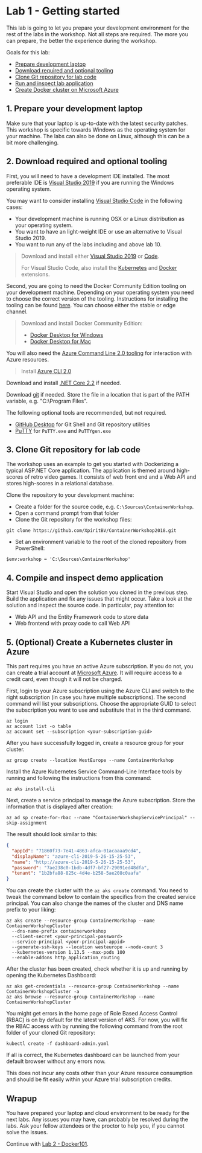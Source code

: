 #  <a name="start"></a>Lab 1 - Getting started

This lab is going to let you prepare your development environment for the rest of the labs in the workshop. Not all steps are required. The more you can prepare, the better the experience during the workshop.

Goals for this lab: 
- [Prepare development laptop](#1)
- [Download required and optional tooling](#2)
- [Clone Git repository for lab code](#3)
- [Run and inspect lab application](#4)
- [Create Docker cluster on Microsoft Azure](#5)
 
## <a name="1"></a>1. Prepare your development laptop
Make sure that your laptop is up-to-date with the latest security patches. This workshop is specific towards Windows as the operating system for your machine. The labs can also be done on Linux, although this can be a bit more challenging.

## <a name="2"></a>2. Download required and optional tooling
First, you will need to have a development IDE installed. The most preferable IDE is [Visual Studio 2019](https://www.visualstudio.com/vs/) if you are running the Windows operating system.

You may want to consider installing [Visual Studio Code](https://code.visualstudio.com/) in the following cases:
- Your development machine is running OSX or a Linux distribution as your operating system.
- You want to have an light-weight IDE or use an alternative to Visual Studio 2019.
- You want to run any of the labs including and above lab 10.

> Download and install either [Visual Studio 2019](https://www.visualstudio.com/downloads/) or [Code](https://www.visualstudio.com/downloads/).
>
> For Visual Studio Code, also install the [Kubernetes](https://marketplace.visualstudio.com/items?itemName=ms-kubernetes-tools.vscode-kubernetes-tools) and [Docker](https://marketplace.visualstudio.com/items?itemName=PeterJausovec.vscode-docker) extensions.

Second, you are going to need the Docker Community Edition tooling on your development machine. Depending on your operating system you need to choose the correct version of the tooling. Instructions for installing the tooling can be found [here](https://docs.docker.com/install/). You can choose either the stable or edge channel.

> Download and install Docker Community Edition:
> - [Docker Desktop for Windows](https://docs.docker.com/docker-for-windows/install/)
> - [Docker Desktop for Mac](https://docs.docker.com/docker-for-mac/install/)

You will also need the [Azure Command Line 2.0 tooling](https://docs.microsoft.com/en-us/cli/azure/install-azure-cli?view=azure-cli-latest) for interaction with Azure resources. 
> Install [Azure CLI 2.0](https://docs.microsoft.com/en-us/cli/azure/install-azure-cli-windows?view=azure-cli-latest)

Download and install [.NET Core 2.2](https://dotnet.microsoft.com/download/dotnet-core/2.2) if needed.

Download [git](https://git-scm.com/downloads) if needed. Store the file in a location that is part of the PATH variable, e.g. "C:\Program Files".

The following optional tools are recommended, but not required.

- [GitHub Desktop](https://desktop.github.com/) for Git Shell and Git repository utilities
- [PuTTY](http://www.putty.org/) for `PuTTY.exe` and `PuTTYgen.exe`

## <a name="3"></a>3. Clone Git repository for lab code
The workshop uses an example to get you started with Dockerizing a typical ASP.NET Core application. 
The application is themed around high-scores of retro video games. It consists of web front end and a Web API and stores high-scores in a relational database.

Clone the repository to your development machine:
- Create a folder for the source code, e.g. `C:\Sources\ContainerWorkshop`.
- Open a command prompt from that folder
- Clone the Git repository for the workshop files:

```
git clone https://github.com/XpiritBV/ContainerWorkshop2018.git
```
- Set an environment variable to the root of the cloned repository from PowerShell:
```
$env:workshop = 'C:\Sources\ContainerWorkshop'
```

## <a name="4"></a>4. Compile and inspect demo application
Start Visual Studio and open the solution you cloned in the previous step. 
Build the application and fix any issues that might occur. 
Take a look at the solution and inspect the source code. In particular, pay attention to:
- Web API and the Entity Framework code to store data
- Web frontend with proxy code to call Web API

## <a name="5"></a>5. (Optional) Create a Kubernetes cluster in Azure

This part requires you have an active Azure subscription. If you do not, you can create a trial account at [Microsoft Azure](https://azure.microsoft.com/en-us/free/). It will require access to a credit card, even though it will not be charged.

First, login to your Azure subscription using the Azure CLI and switch to the right subscription (in case you have multiple subscriptions). The second command will list your subscriptions. Choose the appropriate GUID to select the subscription you want to use and substitute that in the third command. 

```
az login
az account list -o table
az account set --subscription <your-subscription-guid>
```

After you have successfully logged in, create a resource group for your cluster.

```
az group create --location WestEurope --name ContainerWorkshop
```

Install the Azure Kubernetes Service Command-Line Interface tools by running and following the instructions from this command:
```
az aks install-cli
```
Next, create a service principal to manage the Azure subscription. Store the information that is displayed after creation:

```
az ad sp create-for-rbac --name "ContainerWorkshopServicePrincipal" --skip-assignment
```
The result should look similar to this:

``` json
{
  "appId": "71860f73-7e41-4863-afca-01acaaaa9cd4",
  "displayName": "azure-cli-2019-5-26-15-25-53",
  "name": "http://azure-cli-2019-5-26-15-25-53",
  "password": "7ae238c0-1bdb-4df7-bf27-29091ed48dfa",
  "tenant": "1b2bfa88-825c-4d4e-b258-5ae208c0aafa"
}
```

You can create the cluster with the `az aks create` command. You need to tweak the command below to contain the specifics from the created service principal. You can also change the names of the cluster and DNS name prefix to your liking:
```
az aks create --resource-group ContainerWorkshop --name ContainerWorkshopCluster 
  --dns-name-prefix containerworkshop 
  --client-secret <your-principal-password> 
  --service-principal <your-principal-appid> 
  --generate-ssh-keys --location westeurope --node-count 3 
  --kubernetes-version 1.13.5 --max-pods 100 
  --enable-addons http_application_routing
```

After the cluster has been created, check whether it is up and running by opening the Kubernetes Dashboard:
```
az aks get-credentials --resource-group ContainerWorkshop --name ContainerWorkshopCluster -a
az aks browse --resource-group ContainerWorkshop --name ContainerWorkshopCluster
```

You might get errors in the home page of Role Based Access Control (RBAC) is on by default for the latest version of AKS.
For now, you will fix the RBAC access with by running the following command from the root folder of your cloned Git repository:
```
kubectl create -f dashboard-admin.yaml
```

If all is correct, the Kubernetes dashboard can be launched from your default browser without any errors now.

This does not incur any costs other than your Azure resource consumption and should be fit easily within your Azure trial subscription credits.

## Wrapup
You have prepared your laptop and cloud environment to be ready for the next labs. Any issues you may have, can probably be resolved during the labs. Ask your fellow attendees or the proctor to help you, if you cannot solve the issues.

Continue with [Lab 2 - Docker101](Lab2-Docker101.md).
